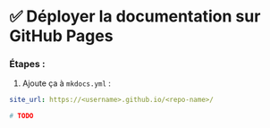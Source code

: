 # ✅ **Déployer la documentation sur GitHub Pages**

### Étapes :

1. Ajoute ça à `mkdocs.yml` :
```yaml
site_url: https://<username>.github.io/<repo-name>/
```

```bash
# TODO
```
